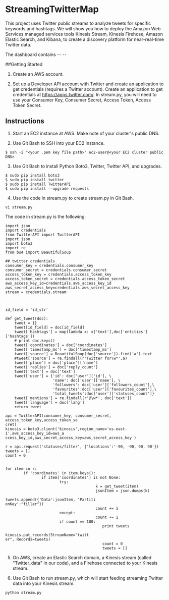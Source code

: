 # StreamingTwitterMap
This project uses Twitter public streams to analyze tweets for specific keywords and hashtags. We will show you how to deploy the Amazon Web Services managed services tools Kinesis Stream, Kinesis Firehose, Amazon Elastic Search, and Kibana, to create a discovery platform for near-real-time Twitter data.  

The dashboard contains -- --

##Getting Started

1. Create an AWS account.

2. Set up a Developer API account with Twitter and create an application to get credentials (requires a Twitter account).
	Create an application to get credentials at https://apps.twitter.com/. In stream.py, you will need to use your Consumer Key, Consumer Secret, Access Token, Access Token Secret.


## Instructions

1. Start an EC2 instance at AWS. Make note of your cluster's public DNS. 

2. Use Git Bash to SSH into your  EC2 instance.

```
$ ssh -i "<your .pem key file path>" ec2-user@<your EC2 cluster public DNS>
```

3. Use Git Bash to install Python Boto3, Twitter, Twitter API, and upgrades.

```
$ sudo pip install boto3
$ sudo pip install twitter
$ sudo pip install TwitterAPI
$ sudo pip install --upgrade requests
```

4. Use the code in stream.py to create stream.py in Git Bash.

```
vi stream.py
```
The code in stream.py is the following:

```
import json
import credentials
from TwitterAPI import TwitterAPI
import json
import boto3
import re
from bs4 import BeautifulSoup

## twitter credentials
consumer_key = credentials.consumer_key
consumer_secret = credentials.consumer_secret
access_token_key = credentials.access_token_key
access_token_secret = credentials.access_token_secret
aws_access_key_id=credentials.aws_access_key_id
aws_secret_access_key=credentials.aws_secret_access_key
stream = credentials.stream



id_field = 'id_str'

def get_tweet(doc):
    tweet = {}
    tweet[id_field] = doc[id_field]
    tweet['hashtags'] = map(lambda x: x['text'],doc['entities']['hashtags'])
    # print doc.keys()
    tweet['coordinates'] = doc['coordinates']
    tweet['timestamp_ms'] = doc['timestamp_ms']
    tweet['source'] = BeautifulSoup(doc['source']).find('a').text
    #tweet['source'] = re.findall(r'Twitter for\w*',a)
    tweet['place'] = doc['place']['name']
    tweet['replies'] = doc['reply_count']
    tweet['text'] = doc['text']
    tweet['user'] = {'id': doc['user']['id'], \
                     'name': doc['user']['name'], \
                     'followers': doc['user']['followers_count'],\
                     'favourites':doc['user']['favourites_count'],\
                     'total_tweets':doc['user']['statuses_count']}
    tweet['mentions'] = re.findall(r'@\w*', doc['text'])
    tweet['language'] = doc['lang']
    return tweet

api = TwitterAPI(consumer_key, consumer_secret, access_token_key,access_token_se
cret)
kinesis = boto3.client('kinesis',region_name='us-east-1',aws_access_key_id=aws_a
ccess_key_id,aws_secret_access_key=aws_secret_access_key )

r = api.request('statuses/filter', {'locations':'-90, -90, 90, 90'})
tweets = []
count = 0


for item in r:
        if 'coordinates' in item.keys():
                if item['coordinates'] is not None:
                        try:
                                        k = get_tweet(item)
                                        jsonItem = json.dumps(k)
                                        tweets.append({'Data':jsonItem, 'Partiti
onKey':"filler"})
                                        count += 1
                        except:
                                        count += 1
                        if count == 100:
                                           print tweets
                                           kinesis.put_records(StreamName="twitt
er", Records=tweets)
                                           count = 0
                                           tweets = []

```

5. On AWS, create an Elastic Search domain, a Kinesis stream (called "Twitter_data" in our code), and a Firehose connected to your Kinesis stream. 

6. Use Git Bash to run stream.py, which will start feeding streaming Twitter data into your Kinesis stream.

```
python stream.py
```
